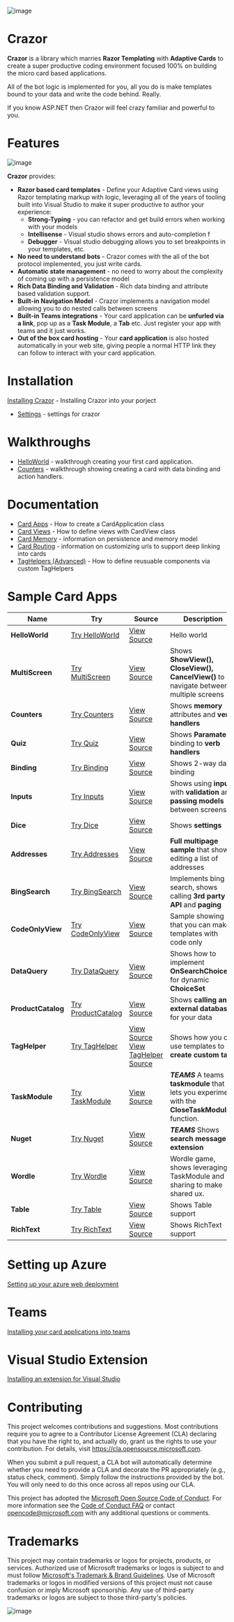 

![image](https://user-images.githubusercontent.com/17789481/197238565-e3f895d0-6def-4d41-aba2-721d5432b1ef.png)


# Crazor
**Crazor** is a library which marries **Razor Templating** with **Adaptive Cards** to create a super productive 
coding environment focused 100% on building the micro card based applications.

All of the bot logic is implemented for you, all you do is make templates bound to your data and write
the code behind.  Really. 

If you know ASP.NET then Crazor will feel crazy familiar and powerful to you.

# Features

![image](https://user-images.githubusercontent.com/17789481/199912880-bc35becb-9469-4470-9253-612cdf1a9d53.png)

**Crazor** provides:

* **Razor based card templates** - Define your Adaptive Card views using Razor templating markup with logic, leveraging all of the years of tooling built into Visual Studio to make it super productive to author your experience:
  * **Strong-Typing** - you can refactor and get build errors when working with your models
  * **Intellisense** - Visual studio shows errors and auto-completion f
  * **Debugger** - Visual studio debugging allows you to set breakpoints in your templates, etc.
* **No need to understand bots** - Crazor comes with the all of the bot protocol implemented, you just write cards.
* **Automatic state management** - no need to worry about the complexity of coming up with a persistence model
* **Rich Data Binding and Validation** - Rich data binding and attribute based validation support.
* **Built-in Navigation Model** - Crazor implements a navigation model allowing you to do nested calls between screens 
* **Built-in Teams integrations** - Your card application can be **unfurled via a link**, pop up as a **Task Module**, a **Tab** etc. Just register your app with teams and it just works.
* **Out of the box card hosting** - Your **card application** is also hosted automatically in your web site, giving people a normal HTTP link they can follow to interact with your card application.

# Installation

[Installing Crazor](docs/Install.md) - Installing Crazor into your porject

* [Settings](docs/Settings.md) - settings for crazor

# Walkthroughs

* [HelloWorld](docs/HelloWorldWalkthrough.md) - walkthrough creating your first card application.
* [Counters](docs/CountersWalkthrough.md) - walkthrough showing creating a card with data binding and action handlers.

# Documentation

* [Card Apps](docs/CardApp.md) - How to create a CardApplication class
* [Card Views](docs/CardView.md) - How to define views with CardView class
* [Card Memory](docs/Memory.md) - information on persistence and memory model
* [Card Routing](docs/RoutingCards.md) - information on customizing urls to support deep linking into cards
* [TagHelpers (Advanced)](docs/TagHelpers.md) - How to define reusuable components via custom TagHelpers

# Sample Card Apps
|Name|Try|Source|Description|
|---|---|---|---|
|**HelloWorld**| [Try HelloWorld](https://crazordemobot.azurewebsites.net/Cards/HelloWorld) | [View Source](https://github.com/microsoft/crazor/tree/main/source/samples/CrazorDemoBot/Cards/HelloWorld)| Hello world |
|**MultiScreen**| [Try MultiScreen](https://crazordemobot.azurewebsites.net/Cards/MultiScreen) | [View Source](https://github.com/microsoft/crazor/tree/main/source/samples/CrazorDemoBot/Cards/MultiScreen)| Shows **ShowView(),** **CloseView(),** **CancelView()** to navigate between multiple screens |
|**Counters**| [Try Counters](https://crazordemobot.azurewebsites.net/Cards/Counters) | [View Source](https://github.com/microsoft/crazor/tree/main/source/samples/CrazorDemoBot/Cards/Counters)| Shows **memory** attributes and **verb handlers** |
|**Quiz**| [Try Quiz](https://crazordemobot.azurewebsites.net/Cards/Quiz) | [View Source](https://github.com/microsoft/crazor/tree/main/source/samples/CrazorDemoBot/Cards/Quiz)| Shows **Paramater** binding to **verb handlers** |
|**Binding**| [Try Binding](https://crazordemobot.azurewebsites.net/Cards/Binding) | [View Source](https://github.com/microsoft/crazor/tree/main/source/samples/CrazorDemoBot/Cards/Binding)| Shows 2-way data binding |
|**Inputs**| [Try Inputs](https://crazordemobot.azurewebsites.net/Cards/Inputs) | [View Source](https://github.com/microsoft/crazor/tree/main/source/samples/CrazorDemoBot/Cards/Inputs)| Shows using **inputs** with **validation** and **passing models** between screens |
|**Dice**| [Try Dice](https://crazordemobot.azurewebsites.net/Cards/Dice) | [View Source](https://github.com/microsoft/crazor/tree/main/source/samples/CrazorDemoBot/Cards/Dice)| Shows **settings** |
|**Addresses**| [Try Addresses](https://crazordemobot.azurewebsites.net/Cards/Addresses) | [View Source](https://github.com/microsoft/crazor/tree/main/source/samples/CrazorDemoBot/Cards/Addresses)| **Full multipage sample** that shows editing a list of addresses |
|**BingSearch**| [Try BingSearch](https://crazordemobot.azurewebsites.net/Cards/BingSearch) | [View Source](https://github.com/microsoft/crazor/tree/main/source/samples/CrazorDemoBot/Cards/BingSearch)| Implements bing search, shows calling **3rd party API** and **paging** |
|**CodeOnlyView**| [Try CodeOnlyView](https://crazordemobot.azurewebsites.net/Cards/CodeOnlyView) | [View Source](https://github.com/microsoft/crazor/tree/main/source/samples/CrazorDemoBot/Cards/CodeOnlyView)| Sample showing that you can make templates with code only |
|**DataQuery**| [Try DataQuery](https://crazordemobot.azurewebsites.net/Cards/DataQuery) | [View Source](https://github.com/microsoft/crazor/tree/main/source/samples/CrazorDemoBot/Cards/DataQuery)| Shows how to implement **OnSearchChoices** for dynamic **ChoiceSet** |
|**ProductCatalog**| [Try ProductCatalog](https://crazordemobot.azurewebsites.net/Cards/ProductCatalog) | [View Source](https://github.com/microsoft/crazor/tree/main/source/samples/CrazorDemoBot/Cards/ProductCatalog)| Shows **calling an external database** for your data |
|**TagHelper**| [Try TagHelper](https://crazordemobot.azurewebsites.net/Cards/TagHelper) | [View Source](https://github.com/microsoft/crazor/tree/main/source/samples/CrazorDemoBot/Cards/TagHelper)<br />[View TagHelper Source](https://github.com/microsoft/crazor/tree/main/source/samples/CrazorDemoBot/TagHelpers) | Shows how you can use templates to **create custom tags** |
|**TaskModule**| [Try TaskModule](https://crazordemobot.azurewebsites.net/Cards/TaskModule) | [View Source](https://github.com/microsoft/crazor/tree/main/source/samples/CrazorDemoBot/Cards/TaskModule) | ***TEAMS*** A teams **taskmodule** that lets you experiment with the **CloseTaskModule**() function. |
|**Nuget**| [Try Nuget](https://crazordemobot.azurewebsites.net/Cards/Nuget) | [View Source](https://github.com/microsoft/crazor/tree/main/source/samples/CrazorDemoBot/Cards/Nuget)| ***TEAMS*** Shows **search message extension** |
|**Wordle**| [Try Wordle](https://crazordemobot.azurewebsites.net/Cards/Wordle) | [View Source](https://github.com/microsoft/crazor/tree/main/source/samples/CrazorDemoBot/Cards/Wordle)| Wordle game, shows leveraging TaskModule and sharing to make shared ux. |
|**Table**| [Try Table](https://crazordemobot.azurewebsites.net/Cards/Table) | [View Source](https://github.com/microsoft/crazor/tree/main/source/samples/CrazorDemoBot/Cards/Table)| Shows Table support |
|**RichText**| [Try RichText](https://crazordemobot.azurewebsites.net/Cards/RichText) | [View Source](https://github.com/microsoft/crazor/tree/main/source/samples/CrazorDemoBot/Cards/RichText)| Shows RichText support |

# Setting up Azure

[Setting up your azure web deployment](docs/Deployment.md)  

# Teams

[Installing your card applications into teams](docs/Teams.md) 

# Visual Studio Extension 

[Installing an extension for Visual Studio](docs/VSIX.md) 

# Contributing

This project welcomes contributions and suggestions.  Most contributions require you to agree to a
Contributor License Agreement (CLA) declaring that you have the right to, and actually do, grant us
the rights to use your contribution. For details, visit https://cla.opensource.microsoft.com.

When you submit a pull request, a CLA bot will automatically determine whether you need to provide
a CLA and decorate the PR appropriately (e.g., status check, comment). Simply follow the instructions
provided by the bot. You will only need to do this once across all repos using our CLA.

This project has adopted the [Microsoft Open Source Code of Conduct](https://opensource.microsoft.com/codeofconduct/).
For more information see the [Code of Conduct FAQ](https://opensource.microsoft.com/codeofconduct/faq/) or
contact [opencode@microsoft.com](mailto:opencode@microsoft.com) with any additional questions or comments.

# Trademarks

This project may contain trademarks or logos for projects, products, or services. Authorized use of Microsoft 
trademarks or logos is subject to and must follow 
[Microsoft's Trademark & Brand Guidelines](https://www.microsoft.com/en-us/legal/intellectualproperty/trademarks/usage/general).
Use of Microsoft trademarks or logos in modified versions of this project must not cause confusion or imply Microsoft sponsorship.
Any use of third-party trademarks or logos are subject to those third-party's policies.

![image](https://user-images.githubusercontent.com/17789481/197365048-6a74c3d5-85cd-4c04-a07a-eef2a46e0ddf.png)
